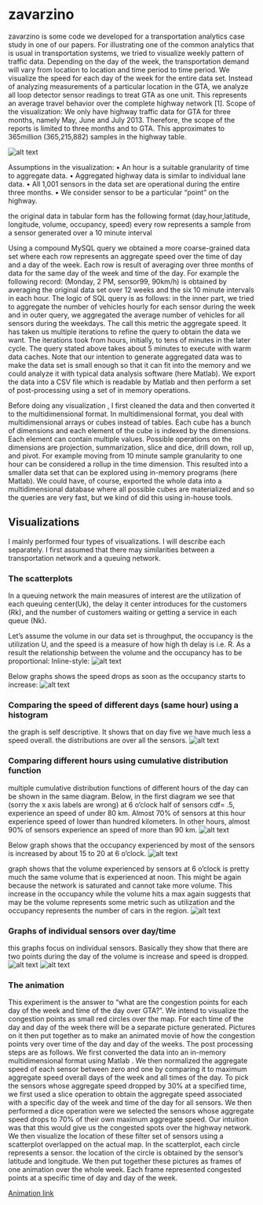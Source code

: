 zavarzino
=========
zavarzino is some code we developed for a transportation analytics case study in one of our papers. 
For illustrating one of the common analytics that is usual in transportation systems, we tried to visualize weekly pattern of traffic data.  Depending on the day of the week, the transportation demand will vary from location to location and time period to time period. We visualize the speed for each day of the week for the entire data set. Instead of analyzing measurements of a particular location in the GTA, we analyze all loop detector sensor readings to treat GTA as one unit. This represents an average travel behavior over the complete highway network [1].
Scope of the visualization: We only have highway traffic data for GTA for three months, namely May, June and July 2013. Therefore, the scope of the reports is limited to three months and to GTA. This approximates to 365million (365,215,882) samples in the highway table. 

 ![alt text](https://raw.githubusercontent.com/hamoungh/zavarzino/master/animation/Tuesday-6%20PM.png "Logo Title Text 1")

 
Assumptions in the visualization: 
•	An hour is a suitable granularity of time to aggregate data.
•	Aggregated highway data is similar to individual lane data.
•	All 1,001 sensors in the data set are operational during the entire three months.
•	We consider sensor to be a particular “point” on the highway.



the original data in tabular form has the following format 
(day,hour,latitude, longitude, volume, occupancy, speed)
every row represents a sample from a sensor generated over a 10 minute interval


Using a compound MySQL query we obtained a more coarse-grained data set where each row represents an aggregate speed over the time of day and a day of the week. Each row is result of averaging over three months of data for the same day of the week and time of the day. For example the following record:
(Monday, 2 PM, sensor99, 90km/h) 
is obtained by averaging the original data set over 12 weeks and the six 10 minute intervals in each hour. The logic of SQL query is as follows: in the inner part, we tried to aggregate the number of vehicles hourly for each sensor during the week and in outer query, we aggregated the average number of vehicles for all sensors during the weekdays. The call this metric the aggregate speed. 
It has taken us multiple iterations to refine the query to obtain the data we want. The iterations took from hours, initially, to tens of minutes in the later cycle. The query stated above takes about 5 minutes to execute with warm data caches. 
Note that our intention to generate aggregated data was to make the data set is small enough so that it can fit into the memory and we could analyze it with typical data analysis software (here Matlab). We export the data into a CSV file which is readable by Matlab and then perform a set of post-processing using a set of in memory operations.


Before doing any visualization , I first cleaned the data and then converted it to the multidimensional format. In multidimensional format, you deal with multidimensional arrays or cubes instead of tables. 
Each cube has a bunch of dimensions and each element of the cube is indexed by the dimensions. Each element can contain multiple values. Possible operations on the dimensions are projection, summarization, slice and dice, drill down, roll up, and pivot. For example moving from 10 minute sample granularity to one hour can be considered a rollup in the time dimension. This resulted into a smaller data set that can be explored using in-memory programs (here Matlab). We could have, of course, exported the whole data into a multidimensional database where all possible cubes are materialized and so the queries are very fast, but we kind of did this using in-house tools. 



## Visualizations
I mainly performed four types of visualizations. I will describe each separately.
I first assumed that there may similarities between a transportation network and a queuing network. 

### The scatterplots
In a queuing network the main measures of interest are the utilization of each queuing center(Uk), the delay it center introduces for the customers (Rk), and the number of customers waiting or getting a service in each queue (Nk). 

Let’s assume the volume in our data set is throughput, the occupancy is the utilization U, and the speed is a measure of how high th delay is i.e. R. 
As a result the relationship between the volume and the occupancy has to be proportional:
Inline-style: 
![alt text](https://raw.githubusercontent.com/hamoungh/zavarzino/master/diagram/volume-versus-occupancy-sensor1.png "Logo Title Text 1")


Below graphs shows the speed drops as soon as the occupancy starts to increase: 
![alt text](https://raw.githubusercontent.com/hamoungh/zavarzino/master/diagram/scatter-occupancy-versus-speed-sensor321.png "Logo Title Text 1")
   
 
### Comparing the speed of different days (same hour) using a histogram
the graph is self descriptive. It shows that on day five we have much less a speed overall. the distributions are over all the sensors. 
![alt text](https://raw.githubusercontent.com/hamoungh/zavarzino/master/diagram/speed-histogram-different-days.png "Logo Title Text 1")
  
### Comparing different hours using cumulative distribution function
multiple cumulative distribution functions of different hours of the day can be shown in the same diagram. Below, in the first diagram we see that (sorry the x axis labels are wrong) at 6 o’clock half of sensors cdf= .5, experience an speed of under 80 km. Almost 70% of sensors at this hour experience speed of lower than hundred kilometers. In other hours, almost 90% of sensors experience an speed of more than 90 km. 
 ![alt text](https://raw.githubusercontent.com/hamoungh/zavarzino/master/diagram/cdf-speed-hour-1-17.png "Logo Title Text 1")
 
Below graph shows that the occupancy experienced by most of the sensors is increased by about 15 to 20 at 6 o’clock. 
  ![alt text](https://raw.githubusercontent.com/hamoungh/zavarzino/master/diagram/cdf-occupancy-hour-1-17.png "Logo Title Text 1")
 
 graph shows that the volume experienced by sensors at 6 o’clock is pretty much the same volume that is experienced at noon. This might be again because the network is saturated and cannot take more volume. This increase in the occupancy   while the volume hits a max again suggests that may be the volume represents some metric such as utilization and the occupancy represents the number of cars in the region. 
 ![alt text](https://raw.githubusercontent.com/hamoungh/zavarzino/master/diagram/cdf-volume-hour-1-17.png "Logo Title Text 1")
 
 
### Graphs of individual sensors over day/time
this graphs focus on individual sensors. Basically they show that there are two points during the day of the volume is increase and speed is dropped. 
  ![alt text](https://raw.githubusercontent.com/hamoungh/zavarzino/master/diagram/occupancy.png "Logo Title Text 1")
  ![alt text](https://raw.githubusercontent.com/hamoungh/zavarzino/master/diagram/speed.png "Logo Title Text 1")
 
### The animation

This experiment is the answer to “what are the congestion points for each day of the week and time of the day over GTA?”. We intend to visualize the congestion points as small red circles over the map. For each time of the day and day of the week there will be a separate picture generated. Pictures on it then put together as to make an animated movie of how the congestion points very over time of the day and day of the weeks.
The post processing steps are as follows. We first converted the data into an in-memory multidimensional format using Matlab . We then normalized the aggregate speed of each sensor between zero and one by comparing it to maximum aggregate speed overall days of the week and all times of the day. 
To pick the sensors whose aggregate speed dropped by 30% at a specified time,  we first used a slice operation to obtain the aggregate speed associated with a specific day of the week and time of the day for all sensors. We then performed a dice operation were we selected the sensors whose aggregate speed drops to 70% of their own maximum aggregate speed. Our intuition was that this would give us the congested spots over the highway network. We then visualize the location of these filter set of sensors using a scatterplot overlapped on the actual map.  In the scatterplot, each circle represents a sensor. the location of the circle is obtained by the sensor’s latitude and longitude. We then put together these pictures as frames of one animation over the whole week. Each frame represented congested points at a specific time of day and day of the week. 

[Animation link](./animation)

 
